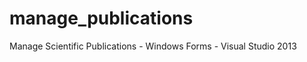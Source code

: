 manage_publications
===================

Manage Scientific Publications - Windows Forms - Visual Studio 2013
